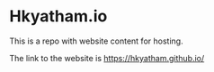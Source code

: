 # Hkyatham.io
This is a repo with website content for hosting.

The link to the website is https://hkyatham.github.io/
